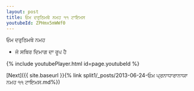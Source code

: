 ```yaml
---
layout: post
title: ਓਮ ਦਰੁਠਿਮਥੇ ਨਮਹ ੧੧ ਟਾਇਮਸ
youtubeId: ZPHmx5mWWf0
---
```

 
 
 ਓਮ ਦਰੁਠਿਮਥੇ ਨਮਹ  
 
 -  ਜੋ ਸਥਿਰ ਦਿਮਾਗ ਦਾ ਰੂਪ ਹੈ 
 
  
 
  
 
 
 
 
 
 


{% include youtubePlayer.html id=page.youtubeId %}
 
[Next]({{ site.baseurl }}{% link  split1/_posts/2013-06-24-ਓਮ ਪ੍ਰਨਾਧਾਰਾਨਾਯਾ ਨਮਹ ੧੧ ਟਾਇਮਸ.md%})
 
